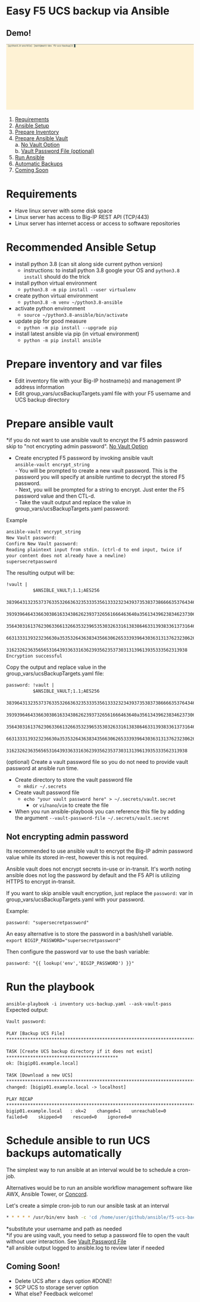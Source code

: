 # Easy F5 UCS backup via Ansible

## Demo!
![Alt Text](https://github.com/megamattzilla/ansible/raw/main/f5-ucs-backup/ucs-ansible.gif)

1.  [Requirements](#Requirements)
2.  [Ansible Setup](#Ansible_Setup)
3.  [Prepare Inventory](#Prepare_Inventory)
4.  [Prepare Ansible Vault](#Prepare_Ansible_Vault)  
    a.  [No Vault Option](#no_password_encrypt)  
    b.  [Vault Password File (optional)](#Vault_Password_File)
5.  [Run Ansible](#Run_Ansible)
6.  [Automatic Backups](#Automatic_Backups)
7.  [Coming Soon](#new_features)


# Requirements <a name="Requirements"></a>
- Have linux server with some disk space
- Linux server has access to Big-IP REST API (TCP/443)
- Linux server has internet access or access to software repositories

# Recommended Ansible Setup <a name="Ansible_Setup"></a>
- install python 3.8 (can sit along side current python version)
    - instructions: to install python 3.8 google your OS and `python3.8 install` should do the trick
- install python virtual environment
    - `python3.8 -m pip install --user virtualenv` 
- create python virtual environment
    - `python3.8 -m venv ~/python3.8-ansible` 
- activate python environment
    - `source ~/python3.8-ansible/bin/activate`
- update pip for good measure
    - `python -m pip install --upgrade pip`
- install latest ansible via pip (in virtual environment)
    - `python -m pip install ansible`

# Prepare inventory and var files <a name="Prepare_Inventory"></a>
- Edit inventory file with your Big-IP hostname(s) and management IP address information
- Edit group_vars/ucsBackupTargets.yaml file with your F5 username and UCS backup directory

# Prepare ansible vault <a name="Prepare_Ansible_Vault"></a>
*if you do not want to use ansible vault to encrypt the F5 admin password skip to "not encrypting admin password". [No Vault Option](#no_password_encrypt)

- Create encrypted F5 password by invoking ansible vault  
`ansible-vault encrypt_string`  
        - You will be prompted to create a new vault password. This is the password you will specify at ansible runtime to decrypt the stored F5 password.  
        - Next, you will be prompted for a string to encrypt. Just enter the F5 password value and then CTL-d.  
        - Take the vault output and replace the value in group_vars/ucsBackupTargets.yaml password: <value>  
  
Example
``` 
ansible-vault encrypt_string
New Vault password: 
Confirm New Vault password: 
Reading plaintext input from stdin. (ctrl-d to end input, twice if your content does not already have a newline)
supersecretpassword
```
The resulting output will be:  
``` 
!vault |
          $ANSIBLE_VAULT;1.1;AES256
          38396431323537376335326636323533353561333232343937353837386666353764346264643539
          3939396464336630386163343862623937326561666463640a356134396238346237306235316338
          35643031613762306336613266353239653530326331613838646331393833613731646539626331
          6631333139323236630a353532643638343566306265333939643036313137623230626633326131
          31623262363565653164393363316362393562353730313139613935333562313938
Encryption successful
```
Copy the output and replace value in the group_vars/ucsBackupTargets.yaml file:
```
password: !vault |
          $ANSIBLE_VAULT;1.1;AES256
          38396431323537376335326636323533353561333232343937353837386666353764346264643539
          3939396464336630386163343862623937326561666463640a356134396238346237306235316338
          35643031613762306336613266353239653530326331613838646331393833613731646539626331
          6631333139323236630a353532643638343566306265333939643036313137623230626633326131
          31623262363565653164393363316362393562353730313139613935333562313938
```

(optional) Create a vault password file so you do not need to provide vault password at ansible run time. <a name="Vault_Password_File"></a>
- Create directory to store the vault password file 
    - `mkdir ~/.secrets`
- Create vault password file
    - `echo "your vault password here" > ~/.secrets/vault.secret`
        - or `vi`/`nano`/`vim` to create the file
- When you run ansible-playbook you can reference this file by adding the argument `--vault-password-file ~/.secrets/vault.secret`

## Not encrypting admin password <a name="no_password_encrypt"></a>
Its recommended to use ansible vault to encrypt the Big-IP admin password value while its stored in-rest, however this is not required.  

Ansible vault does not encrypt secrets in-use or in-transit. It's worth noting ansible does not log the password by default and the F5 API is utilizing HTTPS to encrypt in-transit.  

If you want to skip ansible vault encryption, just replace the `password:` var in group_vars/ucsBackupTargets.yaml with your password.  
  
Example:
```
password: "supersecretpassword"
```
An easy alternative is to store the password in a bash/shell variable.  
`export BIGIP_PASSWORD="supersecretpassword"`  

Then configure the password var to use the bash variable:
```
password: "{{ lookup('env','BIGIP_PASSWORD') }}"
```
# Run the playbook <a name="Run_Ansible"></a>
`ansible-playbook -i inventory ucs-backup.yaml --ask-vault-pass`   
Expected output:  
```
Vault password: 

PLAY [Backup UCS File] ***************************************************************************

TASK [Create UCS backup directory if it does not exist] ******************************************
ok: [bigip01.example.local]

TASK [Download a new UCS] ************************************************************************
changed: [bigip01.example.local -> localhost]

PLAY RECAP ***************************************************************************************
bigip01.example.local   : ok=2    changed=1    unreachable=0    failed=0    skipped=0    rescued=0    ignored=0   
```
# Schedule ansible to run UCS backups automatically <a name="Automatic_Backups"></a>
The simplest way to run ansible at an interval would be to schedule a cron-job.  

Alternatives would be to run an ansible workflow management software like AWX, Ansible Tower, or [Concord](https://concord.walmartlabs.com/docs/plugins/ansible.html).  

Let's create a simple cron-job to run our ansible task at an interval   
```bash
* * * * * /usr/bin/env bash -c 'cd /home/user/github/ansible/f5-ucs-backup && source /home/user/python3.8-ansible/bin/activate && ansible-playbook -i inventory ucs-backup.yaml --vault-password-file /home/user/.secrets/vault.secret' >> /home/user/github/ansible/f5-ucs-backup/ansible.log 2>&1
```
*substitute your username and path as needed  
*if you are using vault, you need to setup a password file to open the vault without user interaction. See [Vault Password File](#Vault_Password_File)  
*all ansible output logged to ansible.log to review later if needed  

## Coming Soon! <a name="new_features"></a>
- Delete UCS after x days option #DONE!
- SCP UCS to storage server option
- What else? Feedback welcome!